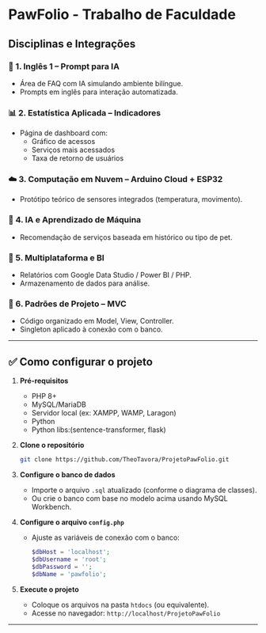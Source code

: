 <h1> PawFolio - Trabalho de Faculdade </h1>

## Disciplinas e Integrações

### 🧠 1. Inglês 1 – Prompt para IA
- Área de FAQ com IA simulando ambiente bilíngue.
- Prompts em inglês para interação automatizada.

### 📊 2. Estatística Aplicada – Indicadores
- Página de dashboard com:
  - Gráfico de acessos
  - Serviços mais acessados
  - Taxa de retorno de usuários

### ☁️ 3. Computação em Nuvem – Arduino Cloud + ESP32
- Protótipo teórico de sensores integrados (temperatura, movimento).

### 🤖 4. IA e Aprendizado de Máquina
- Recomendação de serviços baseada em histórico ou tipo de pet.

### 📱 5. Multiplataforma e BI
- Relatórios com Google Data Studio / Power BI / PHP.
- Armazenamento de dados para análise.

### 🧩 6. Padrões de Projeto – MVC
- Código organizado em Model, View, Controller.
- Singleton aplicado à conexão com o banco.

---

## ✅ Como configurar o projeto

1. **Pré-requisitos**
   - PHP 8+
   - MySQL/MariaDB
   - Servidor local (ex: XAMPP, WAMP, Laragon)
   - Python
   - Python libs:(sentence-transformer, flask)

2. **Clone o repositório**
   ```bash
   git clone https://github.com/TheoTavora/ProjetoPawFolio.git
   ```

3. **Configure o banco de dados**
   - Importe o arquivo `.sql` atualizado (conforme o diagrama de classes).
   - Ou crie o banco com base no modelo acima usando MySQL Workbench.

4. **Configure o arquivo `config.php`**
   - Ajuste as variáveis de conexão com o banco:
     ```php
     $dbHost = 'localhost';
     $dbUsername = 'root';
     $dbPassword = '';
     $dbName = 'pawfolio';
     ```

5. **Execute o projeto**
   - Coloque os arquivos na pasta `htdocs` (ou equivalente).
   - Acesse no navegador: `http://localhost/ProjetoPawFolio`
---
